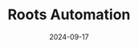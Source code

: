 ---  
layout: startup_page  
title: "Roots Automation"  
id: "roots.ai"  
permalink: "/rootsautomationroots.ai09172024/"  
website: "https://www.roots.ai/"  
funding_round: "Series B"  
funding_amount: "$22.2M"  
investors: "Harbert Growth Partners, MissionOG, Liberty Mutual Strategic Ventures, Vestigo Ventures"  
about: "Roots Automation creates AI-powered solutions, including the Digital Coworker and InsurGPT, for the insurance industry. Their platform processes unstructured data to provide actionable insights, enabling faster and more confident decision-making for insurance companies. This helps improve efficiency and reduce costs associated with handling large volumes of unstructured information."  
markets: "Insurance, AI, Generative AI, Insurtech, SaaS"  
hq: "New York, New York, United States"  
founded_year: "2018"  
linkedin: "https://www.linkedin.com/company/rootsaiagents"  
twitter: "https://x.com/RootsAIAgents"  
instagram: ""  
facebook: "https://www.facebook.com/rootsaiagents"  
crunchbase: "https://www.crunchbase.com/organization/roots-automation"  
pitchbook: ""  

date_display: "17-Sep-2024"  
date: "2024-09-17"

# SEO Optimization  
meta_title: "Roots Automation - Series B Funding ($22.2M)"  
meta_description: "Roots Automation, Roots Automation creates AI-powered solutions, including the Digital Coworker and InsurGPT, for the insurance industry. Their platform processes unstr..."  
meta_keywords: "Roots Automation, Insurance, AI, Generative AI, Insurtech, SaaS, Series B funding"  
canonical_url: "https://startup.projectstartups.com/rootsautomationroots.ai09172024/"  
---